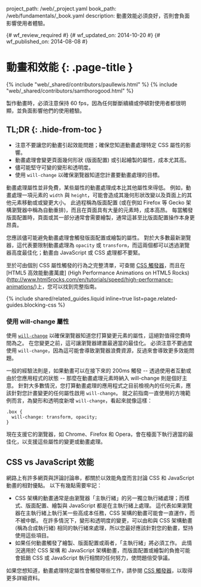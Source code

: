 project_path: /web/_project.yaml
book_path: /web/fundamentals/_book.yaml
description: 動畫效能必須良好，否則會負面影響使用者體驗。

{# wf_review_required #}
{# wf_updated_on: 2014-10-20 #}
{# wf_published_on: 2014-08-08 #}

# 動畫和效能 {: .page-title }

{% include "web/_shared/contributors/paullewis.html" %}
{% include "web/_shared/contributors/samthorogood.html" %}


製作動畫時，必須注意保持 60 fps，因為任何斷斷續續或停頓對使用者都很明顯，並負面影響他們的使用體驗。

## TL;DR {: .hide-from-toc }
- 注意不要讓您的動畫引起效能問題；確保您知道動畫處理特定 CSS 屬性的影響。
- 動畫處理會變更頁面幾何形狀 (版面配置) 或引起繪製的屬性，成本尤其高。
- 儘可能堅守可變的變形和透明度。
- 使用 <code>will-change</code> 以確保瀏覽器知道您計畫要動畫處理的目標。


動畫處理屬性並非免費，某些屬性的動畫處理成本比其他屬性來得低。 例如，動畫處理一項元素的 `width` 與 `height`，可能會造成其幾何形狀改變以及頁面上的其他元素移動或或變更大小。 此過程稱為版面配置 (或在例如 Firefox 等 Gecko 架構瀏覽器中稱為自動重排)，而且在頁面具有大量的元素時，成本高昂。 每當觸發版面配置時，頁面或其一部分通常會需要繪製，通常這甚至比版面配置操作本身更昂貴。

您應該儘可能避免動畫處理會觸發版面配置或繪製的屬性。 對於大多數最新瀏覽器，這代表要限制動畫處理為 `opacity` 或 `transform`，而這兩個都可以透過瀏覽器高度最佳化；動畫由 JavaScript 或 CSS 處理都不要緊。

至於可由個別 CSS 屬性觸發的行為之完整清單，可查閱 [CSS 觸發器](http://csstriggers.com)，而且在 [HTML5 高效能動畫萬歲] (High Performance Animations on HTML5 Rocks)(http://www.html5rocks.com/en/tutorials/speed/high-performance-animations/)上，您可以找到完整指南。

{% include shared/related_guides.liquid inline=true list=page.related-guides.blocking-css %}

### 使用 will-change 屬性

使用 [`will-change`](http://dev.w3.org/csswg/css-will-change/) 以確保瀏覽器知道您打算變更元素的屬性，這絕對值得您費時間為之。 在您變更之前，這可讓瀏覽器建置最適當的最佳化。 必須注意不要過度使用 `will-change`，因為這可能會導致瀏覽器浪費資源，反過來會導致更多效能問題。

一般的經驗法則是，如果動畫可以在接下來的 200ms 觸發 -- 透過使用者互動或由於您應用程式的狀態 -- 那麼在動畫處理元素時納入 will-change 則是個好主意。 針對大多數情況，您打算動畫處理的應用程式之目前檢視內的任何元素，應該針對您計畫變更的任何屬性啟用 `will-change`。 就之前指南一直使用的方塊範例而言，為變形和透明度新增 `will-change`，看起來就像這樣：


    .box {
      will-change: transform, opacity;
    }
    

現在支援它的瀏覽器，如 Chrome、Firefox 和 Opera，會在檯面下執行適當的最佳化，以支援這些屬性的變更或動畫處理。

## CSS vs JavaScript 效能

網路上有許多網頁與評論討論串，都關於以效能角度而言討論 CSS 和 JavaScript 動畫的相對優點。 以下有幾點需要牢記：

* CSS 架構的動畫通常是由瀏覽器「主執行緒」的另一獨立執行緒處理；而樣式、版面配置、繪製與 JavaScript 都是在主執行緒上處理。 這代表如果瀏覽器在主執行緒上執行某一些高成本任務，CSS 架構的動畫可能會一直運作，而不被中斷。 在許多情況下，變形和透明度的變更，可以由和與 CSS 架構動畫 (稱為合成執行緒) 相同的執行緒來處理，所以您最好應該針對您的動畫，堅持使用這些項目。
* 如果任何動畫觸發了繪製、版面配置或兩者，「主執行緒」將必須工作。 此情況適用於 CSS 架構 和 JavaScript 架構動畫，而版面配置或繪製的負擔可能會抵銷 CSS 或 JavaScript 執行相關的任何努力，使問題倍受爭議。

如果您想知道，動畫處理特定屬性會觸發哪些工作，請參閱 [CSS 觸發器](http://csstriggers.com)，以取得更多詳細資料。


